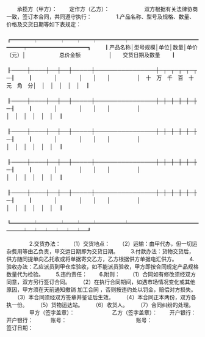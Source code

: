 
 



　　承揽方（甲方）：
　　定作方（乙方）：　　
　　
　　双方根据有关法律协商一致，签订本合同，共同遵守执行：
　　
　　1.产品名称、型号及规格、数量、价格及交货日期等如下表规定：
　　
　　┏━━━━┯━━━━┯━━┯━━┯━━━━━┯━━━━━━━━━━━━━━━━┯━━━━━━━━━━━┓
　　┃产品名称│型号规模│单位│数量│单价（元）│　　　　　　 总价金额　　　　　 │　　交货日期及数量　　┃
　　┠────┼────┼──┼──┼─────┼────────────────┼─┬─┬─┬─┬─┬─┨
　　┃　　　　│　　　　│　　│　　│　　　　　│　十　万　千　百　十　元　角　分│　│　│　│　│　│　┃
　　┠────┼────┼──┼──┼─────┼────────────────┼─┼─┼─┼─┼─┼─┨
　　┃　　　　│　　　　│　　│　　│　　　　　│　　　　　　　　　　　　　　　　│　│　│　│　│　│　┃
　　┠────┼────┼──┼──┼─────┼────────────────┼─┼─┼─┼─┼─┼─┨
　　┃　　　　│　　　　│　　│　　│　　　　　│　　　　　　　　　　　　　　　　│　│　│　│　│　│　┃
　　┠────┼────┼──┼──┼─────┼────────────────┼─┼─┼─┼─┼─┼─┨
　　┃　　　　│　　　　│　　│　　│　　　　　│　　　　　　　　　　　　　　　　│　│　│　│　│　│　┃
　　┠────┼────┼──┼──┼─────┼────────────────┼─┼─┼─┼─┼─┼─┨
　　┃　　　　│　　　　│　　│　　│　　　　　│　　　　　　　　　　　　　　　　│　│　│　│　│　│　┃
　　┗━━━━┷━━━━┷━━┷━━┷━━━━━┷━━━━━━━━━━━━━━━━┷━┷━┷━┷━┷━┷━┛
　　

　　
　　2.交货办法：
　　（1）交货地点：
　　（2）运输：由甲代办，但一切运杂费用等由乙负责，甲交运日期即为交货日期。
　　3.付款办法：货物交货后，供方随同提单向乙托收或将单据寄交乙方，乙方根据供方单据电汇供方。
　　4.验收办法：乙应派员到甲仓库验收，如不能派员验收，甲方即按合同规定产品规格数量代为检验。
　　5.违约责任：
　　6.附则：
　　（1）合同如有修改须经双方同意，双方另行签订合同。
　　（2）在执行合同期间，如遇市场情况变化或其他原因，甲方须在天前通知撤销
加工合同
，否则按违约处以罚金，赔偿对方损失。
　　（3）本合同须经双方签章并鉴证后生效。
　　（4）本合同正本两份，双方各执一份。
　　（5）货物运达站。
　　（6）收货人。
　　（7）合同纠纷的处理。
　　
　　甲方（签字盖章）：　　　　　　　乙方（签字盖章）：
　　开户银行：　　　　　　　　　　　开户银行：　
　　账号：　　　　　　　　　　　　　账号：　　　　　　　　　　　　　　　　　　　　　　　　　　　　　
　　
　　签订日期：
 


 

 
 
 
 
 
  


  
 

  


  


  
 
 
 
 


